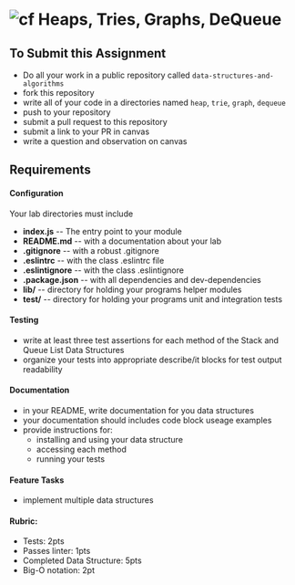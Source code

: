 ![cf](http://i.imgur.com/7v5ASc8.png) Heaps, Tries, Graphs, DeQueue
====

## To Submit this Assignment
  * Do all your work in a public repository called `data-structures-and-algorithms`
  * fork this repository
  * write all of your code in a directories named `heap`, `trie`, `graph`, `dequeue`
  * push to your repository
  * submit a pull request to this repository
  * submit a link to your PR in canvas
  * write a question and observation on canvas

## Requirements  
#### Configuration  
  <!-- list of files, configurations, tools, etc that are required -->
  Your lab directories must include  
  * **index.js** -- The entry point to your module
  * **README.md** -- with a documentation about your lab
  * **.gitignore** -- with a robust .gitignore
  * **.eslintrc** -- with the class .eslintrc file
  * **.eslintignore** -- with the class .eslintignore
  * **.package.json** -- with all dependencies and dev-dependencies
  * **lib/** -- directory for holding your programs helper modules
  * **test/** -- directory for holding your programs unit and integration tests

#### Testing  
  * write at least three test assertions for each method of the Stack and Queue List Data Structures
  * organize your tests into appropriate describe/it blocks for test output readability

####  Documentation  
  * in your README, write documentation for you data structures
  * your documentation should includes code block useage examples
  * provide instructions for:
    * installing and using your data structure
    * accessing each method
    * running your tests

#### Feature Tasks  
  * implement multiple data structures

#### Rubric:
  * Tests: 2pts
  * Passes linter: 1pts
  * Completed Data Structure: 5pts
  * Big-O notation: 2pt
